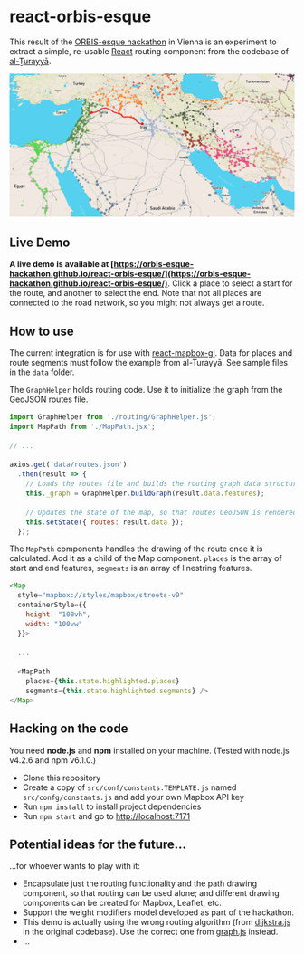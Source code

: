 # react-orbis-esque

This result of the [ORBIS-esque hackathon](http://dig-hum.de/aktuelles/open-call-modeling-travels-history-orbis-esque-hackathon-uni-vienna-july-18-20-2018)
in Vienna is an experiment to extract a simple, re-usable [React](https://reactjs.org/)
routing component from the codebase of [al-Ṯurayyā](https://orbis-esque-hackathon.github.io/althurayya/).

![Screenshot](screenshot.jpg)

## Live Demo

__A live demo is available at [https://orbis-esque-hackathon.github.io/react-orbis-esque/](https://orbis-esque-hackathon.github.io/react-orbis-esque/)__.
Click a place to select a start for the route, and another to select the end.
Note that not all places are connected to the road network, so you might not always
get a route.

## How to use

The current integration is for use with [react-mapbox-gl](https://github.com/alex3165/react-mapbox-gl).
Data for places and route segments must follow the example from al-Ṯurayyā. See sample files in the `data` folder.

The `GraphHelper` holds routing code. Use it to initialize the graph from the
GeoJSON routes file.

```js
import GraphHelper from './routing/GraphHelper.js';
import MapPath from './MapPath.jsx';

// ...

axios.get('data/routes.json')
  .then(result => {
    // Loads the routes file and builds the routing graph data structure
    this._graph = GraphHelper.buildGraph(result.data.features);

    // Updates the state of the map, so that routes GeoJSON is rendered
    this.setState({ routes: result.data });
  });
```

The `MapPath` components handles the drawing of the route once it is calculated.
Add it as a child of the Map component. `places` is the array of start and end
features, `segments` is an array of linestring features.

```js
<Map
  style="mapbox://styles/mapbox/streets-v9"
  containerStyle={{
    height: "100vh",
    width: "100vw"
  }}>

  ...

  <MapPath
    places={this.state.highlighted.places}
    segments={this.state.highlighted.segments} />
</Map>
```

## Hacking on the code

You need __node.js__ and __npm__ installed on your machine. (Tested with
node.js v4.2.6 and npm v6.1.0.)

- Clone this repository
- Create a copy of `src/conf/constants.TEMPLATE.js` named `src/confg/constants.js`
  and add your own Mapbox API key
- Run `npm install` to install project dependencies
- Run `npm start` and go to [http://localhost:7171](http://localhost:7171)

## Potential ideas for the future...

...for whoever wants to play with it:

- Encapsulate just the routing functionality and the path drawing component,
  so that routing can be used alone; and different drawing components can be
  created for Mapbox, Leaflet, etc.
- Support the weight modifiers model developed as part of the hackathon.
- This demo is actually using the wrong routing algorithm (from [dijkstra.js](https://github.com/orbis-esque-hackathon/orbis-esque-hackathon.github.io/blob/master/althurayya/dijkstra.js)
in the original codebase). Use the correct one from [graph.js](https://github.com/orbis-esque-hackathon/orbis-esque-hackathon.github.io/blob/master/althurayya/graph.js)
instead.
- ...
